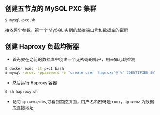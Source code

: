 ## 创建五节点的 MySQL PXC 集群

```sh
$ mysql-pxc.sh
```

接收两个参数，第一个 MySQL 实例的起始端口号和数据库的密码

## 创建 Haproxy 负载均衡器

- 首先要在之前的数据库中创建一个无密码的账户，用来做心跳检测

```sh
$ docker exec -it pxc1 bash
$ mysql -uroot -ppassword -e "create user 'haproxy'@'%' IDENTIFIED BY '';"
```

- 然后运行 Haproxy 容器

```sh
$ sh haproxy.sh
```

- 访问 `ip:4001/dbs`,可看到监控页面，用户名和密码是 `root`，`ip:4002` 为数据库连接地址